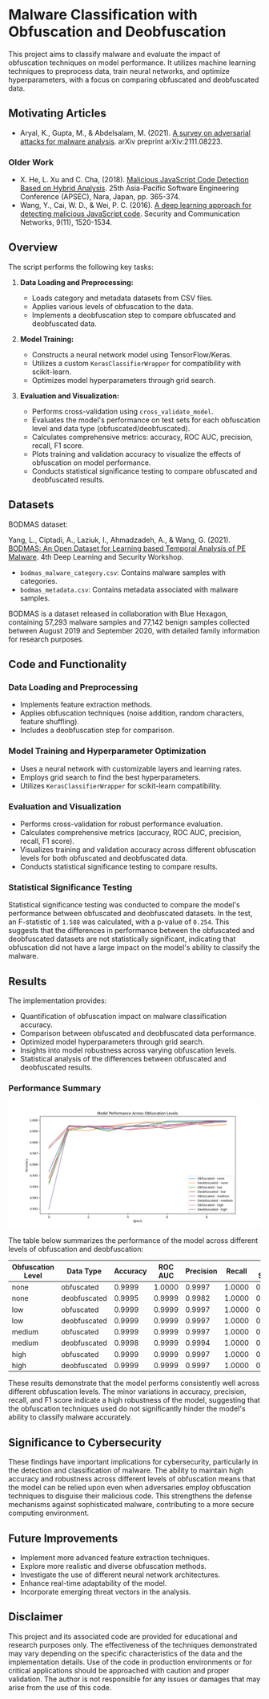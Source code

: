 # Malware Classification with Obfuscation and Deobfuscation 

This project aims to classify malware and evaluate the impact of obfuscation techniques on model performance. It utilizes machine learning techniques to preprocess data, train neural networks, and optimize hyperparameters, with a focus on comparing obfuscated and deobfuscated data.

## Motivating Articles

- Aryal, K., Gupta, M., & Abdelsalam, M. (2021). [A survey on adversarial attacks for malware analysis](https://arxiv.org/abs/2111.08223). arXiv preprint arXiv:2111.08223.

### Older Work

- X. He, L. Xu and C. Cha, (2018). [Malicious JavaScript Code Detection Based on Hybrid Analysis](https://ieeexplore.ieee.org/abstract/document/8719574). 25th Asia-Pacific Software Engineering Conference (APSEC), Nara, Japan, pp. 365-374.
- Wang, Y., Cai, W. D., & Wei, P. C. (2016). [A deep learning approach for detecting malicious JavaScript code](https://onlinelibrary.wiley.com/doi/abs/10.1002/sec.1441). Security and Communication Networks, 9(11), 1520-1534.

## Overview

The script performs the following key tasks:

1. **Data Loading and Preprocessing:**
   - Loads category and metadata datasets from CSV files.
   - Applies various levels of obfuscation to the data.
   - Implements a deobfuscation step to compare obfuscated and deobfuscated data.

2. **Model Training:**
   - Constructs a neural network model using TensorFlow/Keras.
   - Utilizes a custom `KerasClassifierWrapper` for compatibility with scikit-learn.
   - Optimizes model hyperparameters through grid search.

3. **Evaluation and Visualization:**
   - Performs cross-validation using `cross_validate_model`.
   - Evaluates the model's performance on test sets for each obfuscation level and data type (obfuscated/deobfuscated).
   - Calculates comprehensive metrics: accuracy, ROC AUC, precision, recall, F1 score.
   - Plots training and validation accuracy to visualize the effects of obfuscation on model performance.
   - Conducts statistical significance testing to compare obfuscated and deobfuscated results.

## Datasets

BODMAS dataset:

Yang, L., Ciptadi, A., Laziuk, I., Ahmadzadeh, A., & Wang, G. (2021). [BODMAS: An Open Dataset for Learning based Temporal Analysis of PE Malware](https://whyisyoung.github.io/BODMAS/). 4th Deep Learning and Security Workshop.

- `bodmas_malware_category.csv`: Contains malware samples with categories.
- `bodmas_metadata.csv`: Contains metadata associated with malware samples.

BODMAS is a dataset released in collaboration with Blue Hexagon, containing 57,293 malware samples and 77,142 benign samples collected between August 2019 and September 2020, with detailed family information for research purposes.

## Code and Functionality

### Data Loading and Preprocessing
- Implements feature extraction methods.
- Applies obfuscation techniques (noise addition, random characters, feature shuffling).
- Includes a deobfuscation step for comparison.

### Model Training and Hyperparameter Optimization
- Uses a neural network with customizable layers and learning rates.
- Employs grid search to find the best hyperparameters.
- Utilizes `KerasClassifierWrapper` for scikit-learn compatibility.

### Evaluation and Visualization
- Performs cross-validation for robust performance evaluation.
- Calculates comprehensive metrics (accuracy, ROC AUC, precision, recall, F1 score).
- Visualizes training and validation accuracy across different obfuscation levels for both obfuscated and deobfuscated data.
- Conducts statistical significance testing to compare results.

### Statistical Significance Testing

Statistical significance testing was conducted to compare the model's performance between obfuscated and deobfuscated datasets. In the test, an F-statistic of `1.588` was calculated, with a p-value of `0.254`. This suggests that the differences in performance between the obfuscated and deobfuscated datasets are not statistically significant, indicating that obfuscation did not have a large impact on the model's ability to classify the malware.

## Results

The implementation provides:

- Quantification of obfuscation impact on malware classification accuracy.
- Comparison between obfuscated and deobfuscated data performance.
- Optimized model hyperparameters through grid search.
- Insights into model robustness across varying obfuscation levels.
- Statistical analysis of the differences between obfuscated and deobfuscated results.

### Performance Summary

![](https://github.com/ericyoc/malicious_js_id_proc/blob/main/performance_plot.png)

The table below summarizes the performance of the model across different levels of obfuscation and deobfuscation:

| Obfuscation Level |  Data Type   | Accuracy | ROC AUC | Precision | Recall | F1 Score |
|-------------------|--------------|----------|---------|-----------|--------|----------|
|        none       |  obfuscated  |  0.9999  |  1.0000 |   0.9997  | 1.0000 |  0.9998  |
|        none       | deobfuscated |  0.9995  |  0.9999 |   0.9982  | 1.0000 |  0.9991  |
|        low        |  obfuscated  |  0.9999  |  0.9999 |   0.9997  | 1.0000 |  0.9998  |
|        low        | deobfuscated |  0.9999  |  0.9999 |   0.9997  | 1.0000 |  0.9998  |
|       medium      |  obfuscated  |  0.9999  |  0.9999 |   0.9997  | 1.0000 |  0.9998  |
|       medium      | deobfuscated |  0.9998  |  0.9999 |   0.9994  | 1.0000 |  0.9997  |
|        high       |  obfuscated  |  0.9999  |  0.9999 |   0.9997  | 1.0000 |  0.9998  |
|        high       | deobfuscated |  0.9999  |  0.9999 |   0.9997  | 1.0000 |  0.9998  |

These results demonstrate that the model performs consistently well across different obfuscation levels. The minor variations in accuracy, precision, recall, and F1 score indicate a high robustness of the model, suggesting that the obfuscation techniques used do not significantly hinder the model's ability to classify malware accurately.

## Significance to Cybersecurity

These findings have important implications for cybersecurity, particularly in the detection and classification of malware. The ability to maintain high accuracy and robustness across different levels of obfuscation means that the model can be relied upon even when adversaries employ obfuscation techniques to disguise their malicious code. This strengthens the defense mechanisms against sophisticated malware, contributing to a more secure computing environment.

## Future Improvements

- Implement more advanced feature extraction techniques.
- Explore more realistic and diverse obfuscation methods.
- Investigate the use of different neural network architectures.
- Enhance real-time adaptability of the model.
- Incorporate emerging threat vectors in the analysis.

## Disclaimer

This project and its associated code are provided for educational and research purposes only. The effectiveness of the techniques demonstrated may vary depending on the specific characteristics of the data and the implementation details. Use of the code in production environments or for critical applications should be approached with caution and proper validation. The author is not responsible for any issues or damages that may arise from the use of this code.
